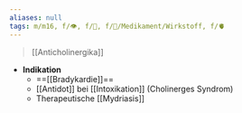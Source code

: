 ```yaml
---
aliases: null
tags: m/m16, f/👁️, f/🍄, f/💊/Medikament/Wirkstoff, f/🫀
---
```

> [[Anticholinergika]]
- **Indikation**
	- ==[[Bradykardie]]==
	- [[Antidot]] bei [[Intoxikation]] (Cholinerges Syndrom)
	- Therapeutische [[Mydriasis]]